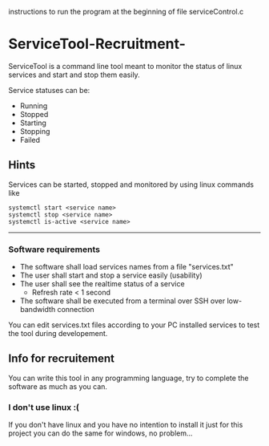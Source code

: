 instructions to run the program at the beginning of file serviceControl.c

# ServiceTool-Recruitment-

ServiceTool is a command line tool meant to monitor the status of linux services
and start and stop them easily.

Service statuses can be:
- Running
- Stopped
- Starting
- Stopping
- Failed

## Hints

Services can be started, stopped and monitored by using linux commands like
```
systemctl start <service name>
systemctl stop <service name>
systemctl is-active <service name>
```

---

### Software requirements
- The software shall load services names from a file "services.txt"
- The user shall start and stop a service easily (usability)
- The user shall see the realtime status of a service
  - Refresh rate < 1 second
- The software shall be executed from a terminal over SSH over low-bandwidth connection

You can edit services.txt files according to your PC installed services
to test the tool during developement.

## Info for recruitement

You can write this tool in any programming language,
try to complete the software as much as you can.

### I don't use linux :(
If you don't have linux and you have no intention to install it just for this project
you can do the same for windows, no problem...
